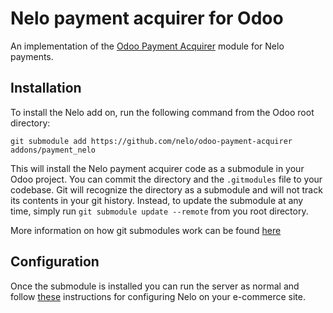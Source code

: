 # Nelo payment acquirer for Odoo

An implementation of the [Odoo Payment Acquirer](https://www.odoo.com/documentation/user/14.0/general/payment_acquirers/payment_acquirers.html) module for Nelo payments.

## Installation

To install the Nelo add on, run the following command from the Odoo root directory:

`git submodule add https://github.com/nelo/odoo-payment-acquirer addons/payment_nelo`

This will install the Nelo payment acquirer code as a submodule in your Odoo project. You can commit the directory and the `.gitmodules` file to your codebase. Git will recognize the directory as a submodule and will not track its contents in your git history. Instead, to update the submodule at any time, simply run `git submodule update --remote` from you root directory.

More information on how git submodules work can be found [here](https://git-scm.com/book/en/v2/Git-Tools-Submodules)

## Configuration

Once the submodule is installed you can run the server as normal and follow [these](https://www.odoo.com/documentation/user/14.0/general/payment_acquirers/payment_acquirers.html#configuration) instructions for configuring Nelo on your e-commerce site.

